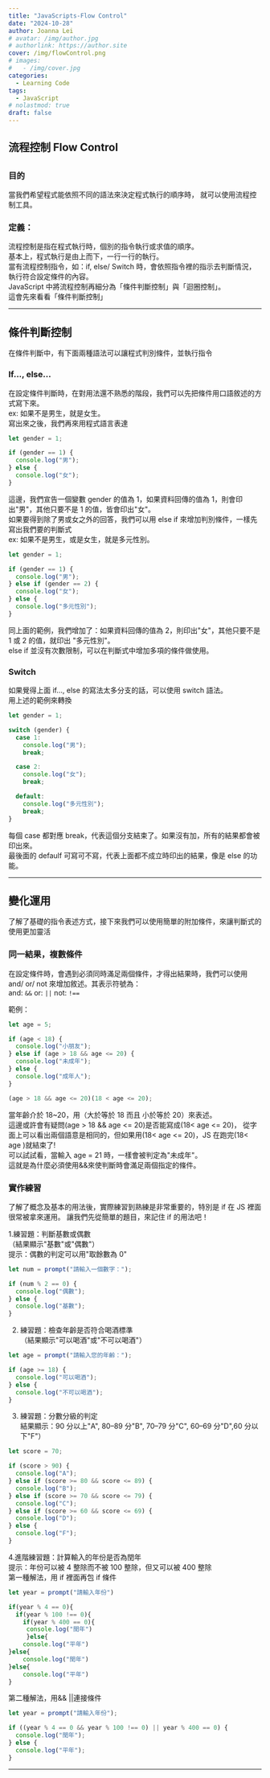 ```yaml
---
title: "JavaScripts-Flow Control"
date: "2024-10-28"
author: Joanna Lei
# avatar: /img/author.jpg
# authorlink: https://author.site
cover: /img/flowControl.png
# images:
#   - /img/cover.jpg
categories:
  - Learning Code
tags:
  - JavaScript
# nolastmod: true
draft: false
---
```


## 流程控制 Flow Control

## <!--more-->

### 目的

當我們希望程式能依照不同的語法來決定程式執行的順序時，
就可以使用流程控制工具。

### 定義：

流程控制是指在程式執行時，個別的指令執行或求值的順序。  
基本上，程式執行是由上而下，一行一行的執行。  
當有流程控制指令，如：if, else/ Switch 時，會依照指令裡的指示去判斷情況，執行符合設定條件的內容。  
JavaScript 中將流程控制再細分為「條件判斷控制」與「迴圈控制」。  
這會先來看看「條件判斷控制」

---

## 條件判斷控制

在條件判斷中，有下面兩種語法可以讓程式判別條件，並執行指令

### If..., else...

在設定條件判斷時，在對用法還不熟悉的階段，我們可以先把條件用口語敘述的方式寫下來。  
ex: 如果不是男生，就是女生。  
寫出來之後，我們再來用程式語言表達

```js
let gender = 1;

if (gender == 1) {
  console.log("男");
} else {
  console.log("女");
}
```

這邊，我們宣告一個變數 gender 的值為 1，如果資料回傳的值為 1，則會印出"男"，其他只要不是 1 的值，皆會印出"女"。  
如果要得到除了男或女之外的回答，我們可以用 else if 來增加判別條件，一樣先寫出我們要的判斷式  
ex: 如果不是男生，或是女生，就是多元性別。

```js
let gender = 1;

if (gender == 1) {
  console.log("男");
} else if (gender == 2) {
  console.log("女");
} else {
  console.log("多元性別");
}
```

同上面的範例，我們增加了：如果資料回傳的值為 2，則印出"女"，其他只要不是 1 或 2 的值，就印出 "多元性別"。  
else if 並沒有次數限制，可以在判斷式中增加多項的條件做使用。

### Switch

如果覺得上面 if…, else 的寫法太多分支的話，可以使用 switch 語法。  
用上述的範例來轉換

```js
let gender = 1;

switch (gender) {
  case 1:
    console.log("男");
    break;

  case 2:
    console.log("女");
    break;

  default:
    console.log("多元性別");
    break;
}
```

每個 case 都對應 break，代表這個分支結束了。如果沒有加，所有的結果都會被印出來。  
最後面的 defaulf 可寫可不寫，代表上面都不成立時印出的結果，像是 else 的功能。

---

## 變化運用

了解了基礎的指令表述方式，接下來我們可以使用簡單的附加條件，來讓判斷式的使用更加靈活

### 同一結果，複數條件

在設定條件時，會遇到必須同時滿足兩個條件，才得出結果時，我們可以使用 and/ or/ not 來增加敘述。其表示符號為：  
and: `&&`
or: `||`
not: `!==`

範例：

```js
let age = 5;

if (age < 18) {
  console.log("小朋友");
} else if (age > 18 && age <= 20) {
  console.log("未成年");
} else {
  console.log("成年人");
}

(age > 18 && age <= 20)(18 < age <= 20);
```

當年齡介於 18~20，用（大於等於 18 而且 小於等於 20）來表述。  
這邊或許會有疑問(age > 18 && age <= 20)是否能寫成(18< age <= 20)，
從字面上可以看出兩個語意是相同的，但如果用(18< age <= 20)，JS 在跑完(18< age )就結束了!  
可以試試看，當輸入 age = 21 時，一樣會被判定為"未成年"。  
這就是為什麼必須使用&&來使判斷時會滿足兩個指定的條件。

### 實作練習

了解了概念及基本的用法後，實際練習到熟練是非常重要的，特別是 if 在 JS 裡面很常被拿來運用。
讓我們先從簡單的題目，來記住 if 的用法吧！

1.練習題：判斷基數或偶數  
（結果顯示"基數"或"偶數"）  
提示：偶數的判定可以用"取餘數為 0"

```js
let num = prompt("請輸入一個數字：");

if (num % 2 == 0) {
  console.log("偶數");
} else {
  console.log("基數");
}
```

2. 練習題：檢查年齡是否符合喝酒標準  
   （結果顯示"可以喝酒"或"不可以喝酒"）

```js
let age = prompt("請輸入您的年齡：");

if (age >= 18) {
  console.log("可以喝酒");
} else {
  console.log("不可以喝酒");
}
```

3. 練習題：分數分級的判定  
   結果顯示：90 分以上"A", 80–89 分"B", 70–79 分"C", 60–69 分"D",60 分以下"F"）

```js
let score = 70;

if (score > 90) {
  console.log("A");
} else if (score >= 80 && score <= 89) {
  console.log("B");
} else if (score >= 70 && score <= 79) {
  console.log("C");
} else if (score >= 60 && score <= 69) {
  console.log("D");
} else {
  console.log("F");
}
```

4.進階練習題：計算輸入的年份是否為閏年  
提示：年份可以被 4 整除而不被 100 整除，但又可以被 400 整除  
第一種解法，用 if 裡面再包 if 條件

```js
let year = prompt("請輸入年份")

if(year % 4 == 0){
  if(year % 100 !== 0){
    if(year % 400 == 0){
     console.log("閏年")
     }else{
    console.log("平年")
}else{
    console.log("閏年")
}else{
    console.log("平年")
}
```

第二種解法，用&& ||連接條件

```js
let year = prompt("請輸入年份");

if ((year % 4 == 0 && year % 100 !== 0) || year % 400 == 0) {
  console.log("閏年");
} else {
  console.log("平年");
}
```

---
